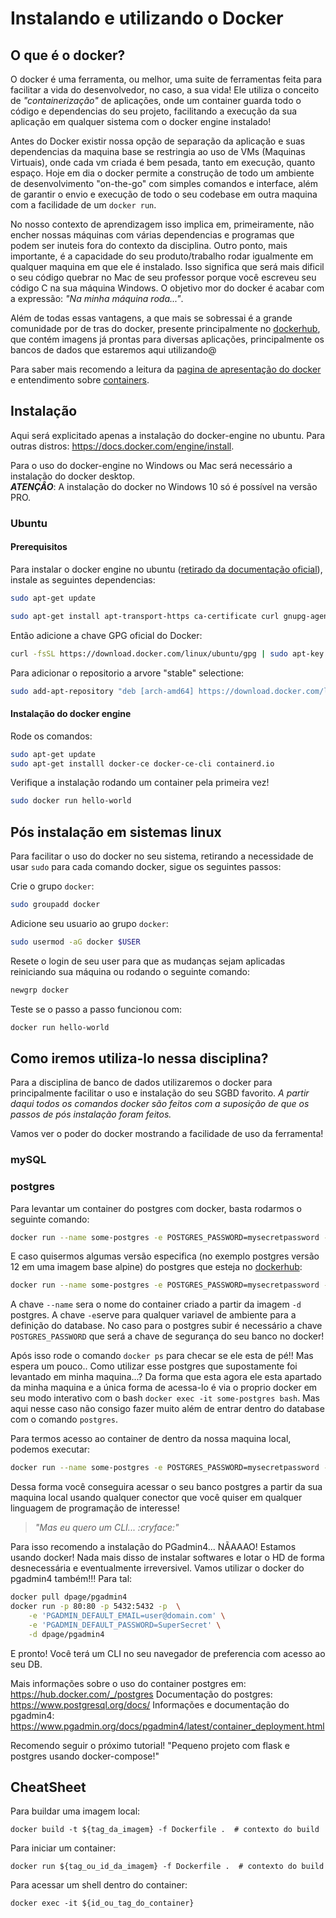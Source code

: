 # Instalando e utilizando o Docker

## O que é o docker?
  
O docker é uma ferramenta, ou melhor, uma suite de ferramentas feita para facilitar a vida do desenvolvedor, no caso, a sua vida! Ele utiliza o conceito de *"containerização"* de aplicações, onde um container guarda todo o código e dependencias do seu projeto, facilitando a execução da sua aplicação em qualquer sistema com o docker engine instalado!  

Antes do Docker existir nossa opção de separação da aplicação e suas dependencias da maquina base se restringia ao uso de VMs (Maquinas Virtuais), onde cada vm criada é bem pesada, tanto em execução, quanto espaço. Hoje em dia o docker permite a construção de todo um ambiente de desenvolvimento "on-the-go" com simples comandos e interface, além de garantir o envio e execução de todo o seu codebase em outra maquina com a facilidade de um `docker run`.

No nosso contexto de aprendizagem isso implica em, primeiramente, não encher nossas máquinas com várias dependencias e programas que podem ser inuteis fora do contexto da disciplina. Outro ponto, mais importante, é a capacidade do seu produto/trabalho rodar igualmente em qualquer maquina em que ele é instalado. Isso significa que será mais dificil o seu código quebrar no Mac de seu professor porque você escreveu seu código C na sua máquina Windows. O objetivo mor do docker é acabar com a expressão: *"Na minha máquina roda..."*.

Além de todas essas vantagens, a que mais se sobressai é a grande comunidade por de tras do docker, presente principalmente no [dockerhub](https://hub.docker.com), que contém imagens já prontas para diversas aplicações, principalmente os bancos de dados que estaremos aqui utilizando@

Para saber mais recomendo a leitura da [pagina de apresentação do docker](https://www.docker.com/why-docker) e entendimento sobre [containers](https://www.docker.com/resources/what-container).

## Instalação

Aqui será explicitado apenas a instalação do docker-engine no ubuntu. Para outras distros: <https://docs.docker.com/engine/install>.

Para o uso do docker-engine no Windows ou Mac será necessário a instalação do docker desktop.  
***ATENÇÂO***: A instalação do docker no Windows 10 só é possível na versão PRO.

### Ubuntu

#### Prerequisitos

Para instalar o docker engine no ubuntu ([retirado da documentação oficial](https://docs.docker.com/engine/install/ubuntu/)), instale as seguintes dependencias:

```sh
sudo apt-get update

sudo apt-get install apt-transport-https ca-certificate curl gnupg-agent software-properties-common
```

Então adicione a chave GPG oficial do Docker:

```sh
curl -fsSL https://download.docker.com/linux/ubuntu/gpg | sudo apt-key add -
```

Para adicionar o repositorio a arvore "stable" selectione:

```sh
sudo add-apt-repository "deb [arch-amd64] https://download.docker.com/linux/ubuntu $(lsb_release -cs) stable"
```

#### Instalação do docker engine

Rode os comandos:

```sh
sudo apt-get update
sudo apt-get installl docker-ce docker-ce-cli containerd.io
```

Verifique a instalação rodando um container pela primeira vez!

```sh
sudo docker run hello-world
```

## Pós instalação em sistemas linux

Para facilitar o uso do docker no seu sistema, retirando a necessidade de usar `sudo` para cada comando docker, sigue os seguintes passos:

Crie o grupo `docker`:

```sh
sudo groupadd docker
```

Adicione seu usuario ao grupo `docker`:

```sh
sudo usermod -aG docker $USER
```

Resete o login de seu user para que as mudanças sejam aplicadas reiniciando sua máquina ou rodando o seguinte comando:

```sh
newgrp docker
```

Teste se o passo a passo funcionou com:

```sh
docker run hello-world
```

## Como iremos utiliza-lo nessa disciplina?

Para a disciplina de banco de dados utilizaremos o docker para principalmente facilitar o uso e instalação do seu SGBD favorito. *A partir daqui todos os comandos docker são feitos com a suposição de que os passos de pós instalação foram feitos.*

Vamos ver o poder do docker mostrando a facilidade de uso da ferramenta!

### mySQL


### postgres

Para levantar um container do postgres com docker, basta rodarmos o seguinte comando:

```sh
docker run --name some-postgres -e POSTGRES_PASSWORD=mysecretpassword -d postgres
```

E caso quisermos algumas versão especifica (no exemplo postgres versão 12 em uma imagem base alpine) do postgres que esteja no [dockerhub](https://hub.docker.com/_/postgres):

```sh
docker run --name some-postgres -e POSTGRES_PASSWORD=mysecretpassword -d postgres:12-alpine
```

A chave `--name` sera o nome do container criado a partir da imagem `-d` postgres. A chave `-e`serve para qualquer variavel de ambiente para a definição do database. No caso para o postgres subir é necessário a chave `POSTGRES_PASSWORD` que será a chave de segurança do seu banco no docker!

Após isso rode o comando ```docker ps``` para checar se ele esta de pé!! Mas espera um pouco.. Como utilizar esse postgres que supostamente foi levantado em minha maquina...? Da forma que esta agora ele esta apartado da minha maquina e a única forma de acessa-lo é via o proprio docker em seu modo interativo com o bash ```docker exec -it some-postgres bash```. Mas aqui nesse caso não consigo fazer muito além de entrar dentro do database com o comando `postgres`.

Para termos acesso ao container de dentro da nossa maquina local, podemos executar:

```sh
docker run --name some-postgres -e POSTGRES_PASSWORD=mysecretpassword -d postgres -p "5432:5432"
```

Dessa forma você conseguira acessar o seu banco postgres a partir da sua maquina local usando qualquer conector que você quiser em qualquer linguagem de programação de interesse!

> *"Mas eu quero um CLI... :cryface:"*

Para isso recomendo a instalação do PGadmin4... NÃAAAO! Estamos usando docker! Nada mais disso de instalar softwares e lotar o HD de forma desnecessária e eventualmente irreversivel. Vamos utilizar o docker do pgadmin4 também!!! Para tal:

```sh
docker pull dpage/pgadmin4
docker run -p 80:80 -p 5432:5432 -p  \
    -e 'PGADMIN_DEFAULT_EMAIL=user@domain.com' \
    -e 'PGADMIN_DEFAULT_PASSWORD=SuperSecret' \
    -d dpage/pgadmin4
```

E pronto! Você terá um CLI no seu navegador de preferencia com acesso ao seu DB.

Mais informações sobre o uso do container postgres em: <https://hub.docker.com/_/postgres>
Documentação do postgres: <https://www.postgresql.org/docs/>
Informações e documentação do pgadmin4: <https://www.pgadmin.org/docs/pgadmin4/latest/container_deployment.html>

Recomendo seguir o próximo tutorial! "Pequeno projeto com flask e postgres usando docker-compose!"  


## CheatSheet

Para buildar uma imagem local:

```shell  
docker build -t ${tag_da_imagem} -f Dockerfile .  # contexto do build
```

Para iniciar um container:

```shell  
docker run ${tag_ou_id_da_imagem} -f Dockerfile .  # contexto do build
```

Para acessar um shell dentro do container:

```shell  
docker exec -it ${id_ou_tag_do_container}
```
